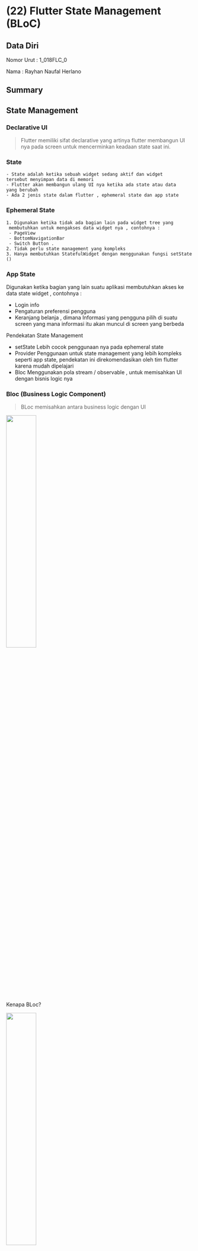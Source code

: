 # (22) Flutter State Management (BLoC)

## Data Diri
Nomor Urut : 1_018FLC_0

Nama : Rayhan Naufal Herlano

## Summary 
## State Management
### Declarative UI
>Flutter memiliki sifat declarative yang artinya flutter membangun UI nya pada screen untuk mencerminkan keadaan state saat ini.


### State
```
- State adalah ketika sebuah widget sedang aktif dan widget
tersebut menyimpan data di memori
- Flutter akan membangun ulang UI nya ketika ada state atau data
yang berubah
- Ada 2 jenis state dalam flutter , ephemeral state dan app state
```

### Ephemeral State
```
1. Digunakan ketika tidak ada bagian lain pada widget tree yang
 membutuhkan untuk mengakses data widget nya , contohnya :
 - PageView
 - BottomNavigationBar
 - Switch Button .
2. Tidak perlu state management yang kompleks
3. Hanya membutuhkan StatefulWidget dengan menggunakan fungsi setState ()
```


### App State

Digunakan ketika bagian yang lain suatu aplikasi membutuhkan
 akses ke data state widget , contohnya :
 - Login info
 - Pengaturan preferensi pengguna
 - Keranjang belanja , dimana Informasi yang pengguna pilih di
 suatu screen yang mana informasi itu akan muncul di screen yang
 berbeda

Pendekatan State Management
- setState
 Lebih cocok penggunaan nya pada ephemeral state
- Provider
 Penggunaan untuk state management yang lebih kompleks seperti
 app state, pendekatan ini direkomendasikan oleh tim flutter karena
 mudah dipelajari
- Bloc
 Menggunakan pola stream / observable , untuk memisahkan UI
 dengan bisnis logic nya

### Bloc (Business Logic Component)
> BLoc memisahkan antara business logic dengan UI

<img src="./Screenshot/bloc.png" width=40% height=40%>


Kenapa BLoc?

<img src="./Screenshot/why_bloc.png" width=40% height=40%>

Cara kerja BLoc 
- Menerima event sebagai input
- Dianalisa dan dikelola di dalam BLoc 
- Menghasil state sebagai output

<img src="./Screenshot/how_to_work_bloc.png" width=40% height=40%>

Stream
- Rangkaian proses secara asynchronous
- Actor utama di dalam BLoc

<img src="./Screenshot/stream.png" width=40% height=40%>

Latihan BLoc
- Membuat counter app dengan pendekatan state management BLoc
 
<img src="./Screenshot/exercise_bloc.png" width=20% height=20%>

Step 1: Install Package

<img src="./Screenshot/install_package.png" width=40% height=40%>

Step 2: Membuat Folder BLoc
- Buat 3 file dart baru, counter_bloc.dart, counter_event.dartm dan counter_state.dart
- Bisa buat secara manual atau buat dengan extensions di code editor

<img src="./Screenshot/create_bloc_folder.png" width=60% height=60%>

Step 3: Menambahkan Event
- Tambhahkan event di counter_event.dart

<img src="./Screenshot/counter_event_dart.png" width=40% height=40%>

Step 4: Menambahkan State
- Tambahkan state untuk menyimpan nilai counter di counter_state.dart

<img src="./Screenshot/counter_state_dart.png" width=40% height=40%>

Step 5: Menambahkan Logika Bisnis
- Tambahkan logika bisnis di counter_bloc.dart
- Gunakan fungsi emit untuk mengirim state terbaru

<img src="./Screenshot/counter_bloc_dart.png" width=40% height=40%>

Step 6: Menambahkan BlocProvider
- Tambahkan BlocProvider di main.dart

<img src="./Screenshot/bloc_provider.png" width=40% height=40%>

Step 7: Membangun UI
- Buat folder baru screens, di dalamnya buat file baru home_page.dart

UI : <img src="./Screenshot/exercise_bloc.png" width=20% height=20%>

Coding : <img src="./Screenshot/coding_ui.png" width=40% height=40%>

Step 8: Menambahkan BlocBuilder
- Tambahkan BlocBuilder di home_page.dart

<img src="./Screenshot/blocbuilder_homepage.png" width=40% height=40%>

Step 9: Mengganti Text
- Menampilkan nilai terbaru yang dimiliki state

<img src="./Screenshot/change_state.png" width=40% height=40%>

Step 10: Menambahkan context.read
- Tambahkan context.read pada fungsi onPressed ElevatedButton

<img src="./Screenshot/context_read_on_pressed.png" width=50% height=50%>


